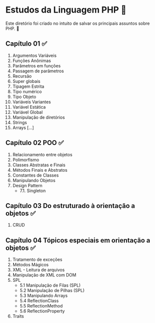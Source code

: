 # Estudos da Linguagem PHP :bookmark:

Este diretório foi criado no intuito de salvar os principais assuntos sobre PHP. :notebook:

## Capítulo 01  :white_check_mark:

1. Argumentos Variáveis
2. Funções Anônimas
3. Parâmetros em funções
4. Passagem de parâmetros
5. Recursão
6. Super globais
7. Tipagem Estrita
8. Tipo numérico
9. Tipo Objeto
10. Variáveis Variantes
11. Variável Estática
12. Variável Global
13. Manipulação de diretórios
13. Strings
14. Arrays [...]


## Capítulo 02 POO :white_check_mark:

1. Relacionamento entre objetos
2. Polimorfismo
3. Classes Abstratas e Finais
4. Métodos Finais e Abstratos
5. Constantes de Classes
6. Manipulando Objetos 
7. Design Pattern
    - 7.1. Singleton

## Capítulo 03 Do estruturado à orientação a objetos :white_check_mark:

1. CRUD

## Capítulo 04 Tópicos especiais em orientação a objetos :white_check_mark:

1. Tratamento de exceções
2. Métodos Mágicos
3. XML - Leitura de arquivos
4. Manipulação de XML com DOM
5. SPL
    - 5.1 Manipulação de Filas (SPL)
    - 5.2 Manipulação de Pilhas (SPL)
    - 5.3 Manipulando Arrays
    - 5.4 ReflectionClass
    - 5.5 ReflectionMethod
    - 5.6 ReflectionProperty
6. Traits